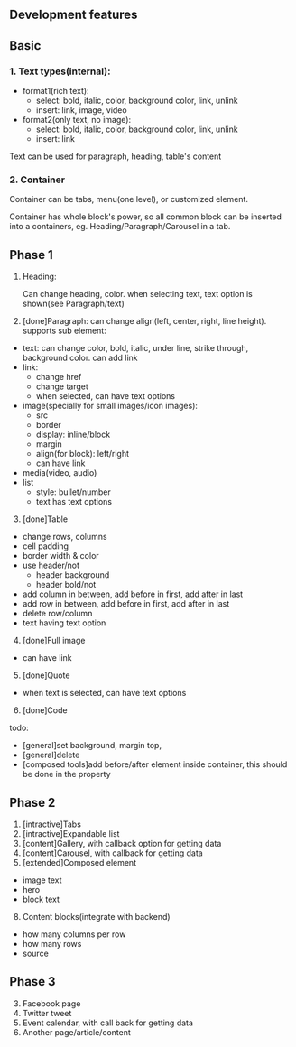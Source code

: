Development features
------------

## Basic 
### 1. Text types(internal):
- format1(rich text): 
  - select: bold, italic, color, background color, link, unlink
  - insert: link, image, video
- format2(only text, no image): 
  - select: bold, italic, color, background color, link, unlink
  - insert: link

Text can be used for paragraph, heading, table's content


### 2. Container
Container can be tabs, menu(one level), or customized element.

Container has whole block's power, so all common block can be inserted into a containers, eg. Heading/Paragraph/Carousel in a tab.


## Phase 1
1. Heading:

   Can change heading, color. when selecting text, text option is shown(see Paragraph/text)

2. [done]Paragraph: can change align(left, center, right, line height). supports sub element:
- text: can change color, bold, italic, under line, strike through, background color. can add link
- link: 
  - change href
  - change target
  - when selected, can have text options
- image(specially for small images/icon images):
  - src
  - border
  - display: inline/block
  - margin
  - align(for block): left/right
  - can have link
- media(video, audio)
- list
  - style: bullet/number
  - text has text options
3. [done]Table
- change rows, columns
- cell padding
- border width & color
- use header/not
  - header background
  - header bold/not
- add column in between, add before in first, add after in last
- add row in between, add before in first, add after in last
- delete row/column
- text having text option
4. [done]Full image
- can have link

5. [done]Quote
- when text is selected, can have text options

6. [done]Code

todo: 

- [general]set background, margin top, 
- [general]delete
- [composed tools]add before/after element inside container, this should be done in the property

## Phase 2
1. [intractive]Tabs
2. [intractive]Expandable list
3. [content]Gallery, with callback option for getting data
4. [content]Carousel, with callback for getting data
5. [extended]Composed element
- image text
- hero
- block text


8. Content blocks(integrate with backend)
- how many columns per row
- how many rows
- source

## Phase 3
3. Facebook page
4. Twitter tweet
5. Event calendar, with call back for getting data
6. Another page/article/content

